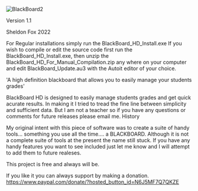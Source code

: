 
![BlackBoard2](https://user-images.githubusercontent.com/96256497/155852285-1de241bd-8ae2-48d1-b8a6-6d207d89ef30.png)

Version 1.1

Sheldon Fox 2022

For Regular installations simply run the BlackBoard_HD_Install.exe If you wish to compile or edit the source code first run the BlackBoard_HD_Install.exe, then unzip the BlackBoard_HD_For_Manual_Compilation.zip any where on your computer and edit BlackBoard_Update.au3 with the Autoit editor of your choice.

'A high definition blackboard that allows you to easily manage your students grades'

BlackBoard HD is designed to easily manage students grades and get quick acurate results. In making it I tried to tread the fine line between simplicity and sufficient data. But I am not a teacher so if you have any questions or comments for future releases please email me.
History

My original intent with this piece of software was to create a suite of handy tools... something you use all the time.... a BLACKBOARD. Although it is not a complete suite of tools at the present the name still stuck. If you have any handy features you want to see included just let me know and I will attempt to add them to future realeses.

This project is free and always will be.

If you like it you can always support by making a donation. https://www.paypal.com/donate/?hosted_button_id=N6J5MF7Q7QKZE
